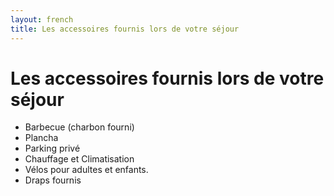 ```yaml
---
layout: french
title: Les accessoires fournis lors de votre séjour
---
```


# Les accessoires fournis lors de votre séjour

* Barbecue (charbon fourni)
* Plancha
* Parking privé
* Chauffage et Climatisation
* Vélos pour adultes et enfants.
* Draps fournis

